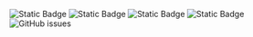 ![Static Badge](https://img.shields.io/badge/blacklists-60-000000) ![Static Badge](https://img.shields.io/badge/blacklisted-2613810-cc0000) ![Static Badge](https://img.shields.io/badge/whitelisted-2244-00CC00) ![Static Badge](https://img.shields.io/badge/streaming_blacklist-28107-000000) ![GitHub issues](https://img.shields.io/github/issues/fabriziosalmi/blacklists)

